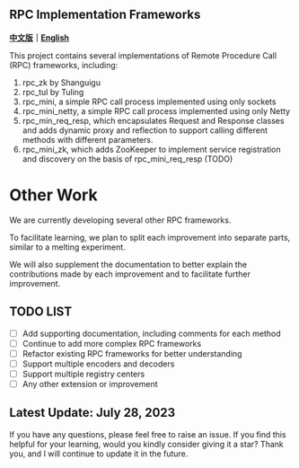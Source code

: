 ## RPC Implementation Frameworks
**[中文版](READMEChina.md)｜[English](README.md)**

This project contains several implementations of Remote 
Procedure Call (RPC) frameworks, including:

1. rpc_zk by Shanguigu
2. rpc_tul by Tuling
3. rpc_mini, a simple RPC call process implemented using only sockets
4. rpc_mini_netty, a simple RPC call process implemented using only Netty
5. rpc_min_req_resp, which encapsulates Request and Response classes and adds dynamic proxy and reflection to support calling different methods with different parameters.
6. rpc_mini_zk, which adds ZooKeeper to implement service registration and discovery on the basis of rpc_mini_req_resp (TODO)


# Other Work
We are currently developing several other RPC frameworks.

To facilitate learning, we plan to split each improvement 
into separate parts, similar to a melting experiment. 

We will also supplement the documentation to better explain 
the contributions made by each improvement and to facilitate 
further improvement.

## TODO LIST

- [ ] Add supporting documentation, including comments for each method
- [ ] Continue to add more complex RPC frameworks
- [ ] Refactor existing RPC frameworks for better understanding
- [ ] Support multiple encoders and decoders
- [ ] Support multiple registry centers
- [ ] Any other extension or improvement

## Latest Update: July 28, 2023

If you have any questions, please feel free to raise an issue. 
If you find this helpful for your learning, would you kindly consider giving it a star? 
Thank you, and I will continue to update it in the future.
